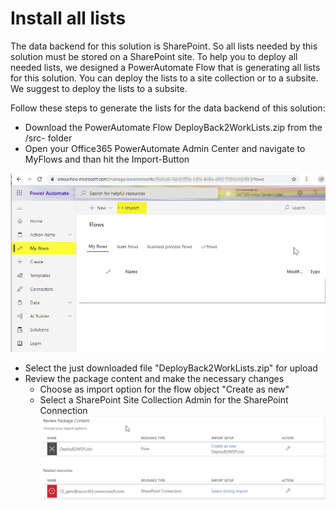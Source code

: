 # Install all lists

The data backend for this solution is SharePoint. So all lists needed by this solution must be stored on a SharePoint site. To help you to deploy all needed lists, we designed a PowerAutomate Flow that is generating all lists for this solution. You can deploy the lists to a site collection or to a subsite. We suggest to deploy the lists to a subsite.

Follow these steps to generate the lists for the data backend of this solution:
* Download the PowerAutomate Flow DeployBack2WorkLists.zip from the /src- folder
* Open  your Office365 PowerAutomate Admin Center and navigate to MyFlows and than hit the Import-Button

![ImportFlowScreen](images/ImportFlow1.png)
* Select the just downloaded file "DeployBack2WorkLists.zip" for upload
* Review the package content and make the necessary changes
	* Choose as import option for the flow object "Create as new"
	* Select a SharePoint Site Collection Admin for the SharePoint Connection
![ImportFlowScreen](images/ImportFlow2.png)




